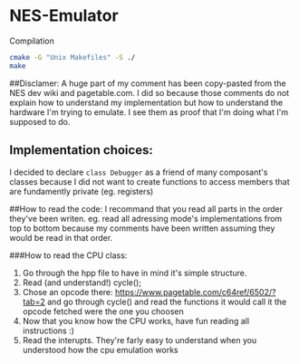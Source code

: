 # NES-Emulator


Compilation
```sh
cmake -G "Unix Makefiles" -S ./
make
```


##Disclamer:
A huge part of my comment has been copy-pasted from the NES dev wiki and pagetable.com. I did so because those comments do not explain how to understand my implementation but how to understand the hardware I'm trying to emulate. I see them as proof that I'm doing what I'm supposed to do.

## Implementation choices:
I decided to declare `class Debugger` as a friend of many composant's classes because I did not want to create functions to access members that are fundamently private (eg. registers)  


##How to read the code:
I recommand that you read all parts in the order they've been writen. eg. read all adressing mode's implementations from top to bottom because my comments have been written assuming they would be read in that order.


###How to read the CPU class:
1. Go through the hpp file to have in mind it's simple structure.
2. Read (and understand!) cycle();
3. Chose an opcode there: https://www.pagetable.com/c64ref/6502/?tab=2 and go through cycle() and read the functions it would call it the opcode fetched were the one you choosen 
4. Now that you know how the CPU works, have fun reading all instructions :)
5. Read the interupts. They're farly easy to understand when you understood how the cpu emulation works

